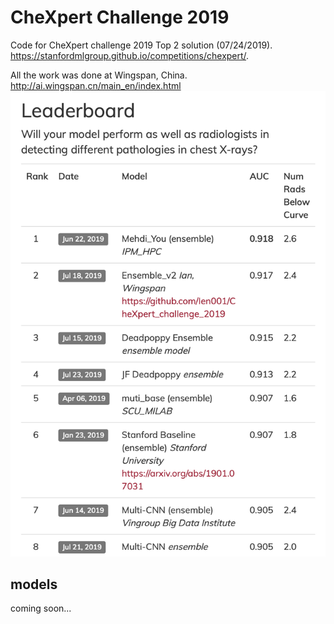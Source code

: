 CheXpert Challenge 2019
============================
Code for CheXpert challenge 2019 Top 2 solution (07/24/2019). 
https://stanfordmlgroup.github.io/competitions/chexpert/.  
  
All the work was done at Wingspan, China.  
http://ai.wingspan.cn/main_en/index.html
![CheXpert Challenge 2019](https://github.com/Ien001/CheXpert_challenge_2019/blob/master/Screen%20Shot%202019-07-24%20at%203.11.37%20PM.png)

models
---------------
coming soon... 


